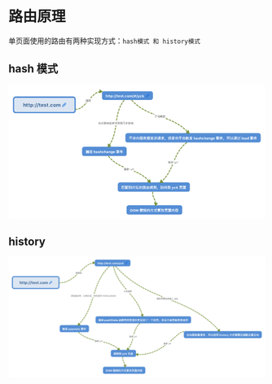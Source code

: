 # 路由原理

单页面使用的路由有两种实现方式：`hash模式 和 history模式`

## hash 模式

![router - hash](./router-hash.png)

## history

![router - history](./router-history.png)
